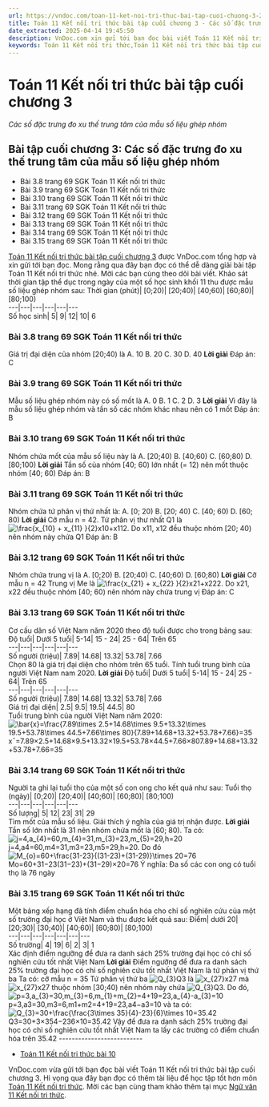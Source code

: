 ```yaml
---
url: https://vndoc.com/toan-11-ket-noi-tri-thuc-bai-tap-cuoi-chuong-3-296670
title: Toán 11 Kết nối tri thức bài tập cuối chương 3 - Các số đặc trưng đo xu thế trung tâm của mẫu số liệu ghép nhóm - VnDoc.com
date_extracted: 2025-04-14 19:45:50
description: VnDoc.com xin gửi tới bạn đọc bài viết Toán 11 Kết nối tri thức bài tập cuối chương 3 để bạn đọc cùng tham khảo và có thêm tài liệu giải sgk Toán 11 Kết nối tri thức. Mời các bạn cùng theo dõi bài viết.
keywords: Toán 11 Kết nối tri thức,Toán 11 Kết nối tri thức bài tập cuối chương 3,Toán lớp 11 Kết nối tri thức,toán 11 Kết nối tri thức với cuộc sống,bài tập toán 11 Kết nối tri thức với cuộc sống,giải sgk toán 11 kết nối tri thức,giải toán 11 kết nối tri thức,toán 11 kntt,toán 11 kết nối,toán 11,bài tập cuối chương 3,Các số đặc trưng đo xu thế trung tâm của mẫu số liệu ghép nhóm
---
```


# Toán 11 Kết nối tri thức bài tập cuối chương 3
 _Các số đặc trưng đo xu thế trung tâm của mẫu số liệu ghép nhóm_
## Bài tập cuối chương 3: Các số đặc trưng đo xu thế trung tâm của mẫu số liệu ghép nhóm
  * Bài 3.8 trang 69 SGK Toán 11 Kết nối tri thức
  * Bài 3.9 trang 69 SGK Toán 11 Kết nối tri thức
  * Bài 3.10 trang 69 SGK Toán 11 Kết nối tri thức
  * Bài 3.11 trang 69 SGK Toán 11 Kết nối tri thức
  * Bài 3.12 trang 69 SGK Toán 11 Kết nối tri thức
  * Bài 3.13 trang 69 SGK Toán 11 Kết nối tri thức
  * Bài 3.14 trang 69 SGK Toán 11 Kết nối tri thức
  * Bài 3.15 trang 69 SGK Toán 11 Kết nối tri thức

[Toán 11 Kết nối tri thức bài tập cuối chương 3](<https://vndoc.com/toan-11-ket-noi-tri-thuc-bai-tap-cuoi-chuong-3-296670>) được VnDoc.com tổng hợp và xin gửi tới bạn đọc. Mong rằng qua đây bạn đọc có thể dễ dàng giải bài tập Toán 11 Kết nối tri thức nhé. Mời các bạn cùng theo dõi bài viết.
Khảo sát thời gian tập thể dục trong ngày của một số học sinh khối 11 thu được mẫu số liệu ghép nhóm sau:
Thời gian \(phút\)| \[0;20\)| \[20;40\)| \[40;60\)| \[60;80\)| \[80;100\)  
---|---|---|---|---|---  
Số học sinh| 5| 9| 12| 10| 6  
### Bài 3.8 trang 69 SGK Toán 11 Kết nối tri thức
Giá trị đại diện của nhóm \[20;40\) là
A. 10
B. 20
C. 30
D. 40
**Lời giải**
Đáp án: C
### Bài 3.9 trang 69 SGK Toán 11 Kết nối tri thức
Mẫu số liệu ghép nhóm này có số mốt là
A. 0
B. 1
C. 2
D. 3
**Lời giải**
Vì đây là mẫu số liệu ghép nhóm và tần số các nhóm khác nhau nên có 1 mốt
Đáp án: B
### Bài 3.10 trang 69 SGK Toán 11 Kết nối tri thức
Nhóm chứa mốt của mẫu số liệu này là
A. \[20;40\)
B. \[40;60\)
C. \[60;80\)
D. \[80;100\)
**Lời giải**
Tần số của nhóm \[40; 60\) lớn nhất \(= 12\) nên mốt thuộc nhóm \[40; 60\)
Đáp án: B
### Bài 3.11 trang 69 SGK Toán 11 Kết nối tri thức
Nhóm chứa tứ phân vị thứ nhất là:
A. \[0; 20\)
B. \[20; 40\)
C. \[40; 60\)
D. \[60; 80\)
**Lời giải**
Cỡ mẫu n = 42.
Tứ phân vị thư nhất Q1 là ![\\frac{x_{10} + x_{11}  }{2}](https://i.vdoc.vn/data/image/blank.png)x10+x112. Do x11, x12 đều thuộc nhóm \[20; 40\) nên nhóm này chứa Q1
Đáp án: B
### Bài 3.12 trang 69 SGK Toán 11 Kết nối tri thức
Nhóm chứa trung vị là
A. \[0;20\)
B. \[20;40\)
C. \[40;60\)
D. \[60;80\)
**Lời giải**
Cỡ mẫu n = 42
Trung vị Me là ![\\frac{x_{21} + x_{22}  }{2}](https://i.vdoc.vn/data/image/blank.png)x21+x222. Do x21, x22 đều thuộc nhóm \[40; 60\) nên nhóm này chứa trung vị
Đáp án: C
### Bài 3.13 trang 69 SGK Toán 11 Kết nối tri thức
Cơ cấu dân số Việt Nam năm 2020 theo độ tuổi được cho trong bảng sau:
Độ tuổi| Dưới 5 tuổi| 5-14| 15 - 24| 25 - 64| Trên 65  
---|---|---|---|---|---  
Số người \(triệu\)| 7.89| 14.68| 13.32| 53.78| 7.66  
Chọn 80 là giá trị đại diện cho nhóm trên 65 tuổi. Tính tuổi trung bình của người Việt Nam nam 2020.
**Lời giải**
Độ tuổi| Dưới 5 tuổi| 5-14| 15 - 24| 25 - 64| Trên 65  
---|---|---|---|---|---  
Số người \(triệu\)| 7.89| 14.68| 13.32| 53.78| 7.66  
Giá trị đại diện| 2.5| 9.5| 19.5| 44.5| 80  
Tuổi trung bình của người Việt Nam năm 2020:
![\\bar{x}=\\frac{7.89\\times 2.5+14.68\\times 9.5+13.32\\times 19.5+53.78\\times 44.5+7.66\\times 80}{7.89+14.68+13.32+53.78+7.66}=35](https://i.vdoc.vn/data/image/blank.png)x¯=7.89×2.5+14.68×9.5+13.32×19.5+53.78×44.5+7.66×807.89+14.68+13.32+53.78+7.66=35
### Bài 3.14 trang 69 SGK Toán 11 Kết nối tri thức
Người ta ghi lại tuổi thọ của một số con ong cho kết quả như sau:
Tuổi thọ \(ngày\)| \[0;20\)| \[20;40\)| \[40;60\)| \[60;80\)| \[80;100\)  
---|---|---|---|---|---  
Số lượng| 5| 12| 23| 31| 29  
Tìm mốt của mẫu số liệu. Giải thích ý nghĩa của giá trị nhận được.
**Lời giải**
Tần số lớn nhất là 31 nên nhóm chứa mốt là \[60; 80\). Ta có: ![j=4,a_{4}=60,m_{4}=31,m_{3}=23,m_{5}=29,h=20](https://i.vdoc.vn/data/image/blank.png)j=4,a4=60,m4=31,m3=23,m5=29,h=20.
Do đó
![M_{o}=60+\\frac{31-23}{\(31-23\)+\(31-29\)}\\times 20=76](https://i.vdoc.vn/data/image/blank.png)Mo=60+31−23\(31−23\)+\(31−29\)×20=76
Ý nghĩa: Đa số các con ong có tuổi thọ là 76 ngày
### Bài 3.15 trang 69 SGK Toán 11 Kết nối tri thức
Một bảng xếp hạng đã tính điểm chuẩn hóa cho chỉ số nghiên cứu của một số trường đại học ở Việt Nam và thu được kết quả sau:
Điểm| dưới 20| \[20;30\)| \[30;40\)| \[40;60\)| \[60;80\)| \[80;100\)  
---|---|---|---|---|---|---  
Số trường| 4| 19| 6| 2| 3| 1  
Xác định điểm ngưỡng để đưa ra danh sách 25% trường đại học có chỉ số nghiên cứu tốt nhất Việt Nam
**Lời giải**
Điểm ngưỡng để đưa ra danh sách 25% trường đại học có chỉ số nghiên cứu tốt nhất Việt Nam là tứ phân vị thứ ba
Ta có: cỡ mẫu n = 35
Tứ phân vị thứ ba ![Q_{3}](https://i.vdoc.vn/data/image/blank.png)Q3 là ![x_{27}](https://i.vdoc.vn/data/image/blank.png)x27 mà ![x_{27}](https://i.vdoc.vn/data/image/blank.png)x27 thuộc nhóm \[30;40\) nên nhóm này chứa ![Q_{3}](https://i.vdoc.vn/data/image/blank.png)Q3. Do đó, ![p=3,a_{3}=30,m_{3}=6,m_{1}+m_{2}=4+19=23,a_{4}-a_{3}=10](https://i.vdoc.vn/data/image/blank.png)p=3,a3=30,m3=6,m1+m2=4+19=23,a4−a3=10 và ta có:
![Q_{3}=30+\\frac{\\frac{3\\times 35}{4}-23}{6}\\times 10=35.42](https://i.vdoc.vn/data/image/blank.png)Q3=30+3×354−236×10=35.42
Vậy để đưa ra danh sách 25% trường đại học có chỉ số nghiên cứu tốt nhất Việt Nam ta lấy các trường có điểm chuẩn hóa trên 35.42
\--------------------------
  * [Toán 11 Kết nối tri thức bài 10](<https://vndoc.com/toan-11-ket-noi-tri-thuc-bai-10-296729>)

VnDoc.com vừa gửi tới bạn đọc bài viết Toán 11 Kết nối tri thức bài tập cuối chương 3. Hi vọng qua đây bạn đọc có thêm tài liệu để học tập tốt hơn môn [Toán 11 Kết nối tri thức](<https://vndoc.com/toan-11-ket-noi-tri-thuc>). Mời các bạn cùng tham khảo thêm tại mục [Ngữ văn 11 Kết nối tri thức](<https://vndoc.com/ngu-van-11-ket-noi-tri-thuc>).

